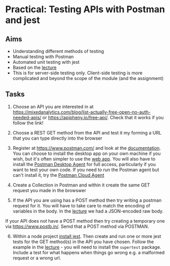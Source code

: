 # Practical: Testing APIs with Postman and jest

## Aims

* Understanding different methods of testing
* Manual testing with Postman
* Automated unit testing with jest
* Based on the [lecture]
* This is for server-side testing only. Client-side testing is more complicated and beyond the scope of the module (and the assignment)

## Tasks


1. Choose an API you are interested in at <https://mixedanalytics.com/blog/list-actually-free-open-no-auth-needed-apis/> or <https://apipheny.io/free-api/>. Check that it works if you follow the link!

2. Choose a REST GET method from the API and test it my forming a URL that you can type directly into the browser

3. Register at <https://www.postman.com/> and look at the [documentation](https://learning.postman.com/docs/introduction/overview/). You can choose to install the desktop app on your own machine if you
wish, but it's often simpler to use the [web app](https://learning.postman.com/docs/getting-started/installation/installation-and-updates/#use-the-postman-web-app). You will also have to install the [Postman Desktop Agent](https://learning.postman.com/docs/getting-started/basics/about-postman-agent/#postman-desktop-agent) for full access, particularly if you want to test your own code. 
If you need to run the Postman agent but can't install it, try the [Postman Cloud Agent](https://learning.postman.com/docs/getting-started/basics/about-postman-agent/)

4. Create a Collection in Postman and within it create the same GET request you made in the browswer

5. If the API you are using has a POST method then try writing a postman request for it. You will have to take care to match the encoding of variables in the body. In the [lecture] we had a JSON-encoded raw body.

If your API does not have a POST method then try creating a temporary one via <https://www.postb.in/>. Semd that a POST method via POSTMAN.

6. Within a node project [install jest](https://jestjs.io/docs/getting-started). Then create and run one or more jest tests for the GET method(s) in the API you have chosen. Follow the example in the [lecture] - you will need to install the `supertest` package. Include a test for what happens when things go wrong e.g. a malformed request or a wrong url.

[lecture]: https://github.com/stevenaeola/proglectures_js/blob/main/nodejs_testing/README.md

